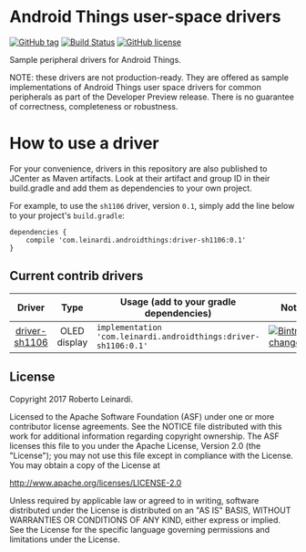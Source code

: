 # Android Things user-space drivers 

[![GitHub tag](https://img.shields.io/github/tag/leinardi/androidthings-drivers.svg?style=plastic)](https://github.com/leinardi/androidthings-drivers/releases)
[![Build Status](https://img.shields.io/travis/leinardi/androidthings-drivers/master.svg?style=plastic)](https://travis-ci.org/leinardi/androidthings-drivers)
[![GitHub license](https://img.shields.io/github/license/leinardi/androidthings-drivers.svg?style=plastic)](https://github.com/leinardi/androidthings-drivers/blob/master/LICENSE)


Sample peripheral drivers for Android Things.

NOTE: these drivers are not production-ready. They are offered as sample
implementations of Android Things user space drivers for common peripherals
as part of the Developer Preview release. There is no guarantee
of correctness, completeness or robustness.


# How to use a driver

For your convenience, drivers in this repository are also published to JCenter
as Maven artifacts. Look at their artifact and group ID in their build.gradle
and add them as dependencies to your own project.

For example, to use the `sh1106` driver, version `0.1`, simply add the line
below to your project's `build.gradle`:


```
dependencies {
    compile 'com.leinardi.androidthings:driver-sh1106:0.1'
}
```


## Current contrib drivers

<!-- DRIVER_LIST_START -->
Driver | Type | Usage (add to your gradle dependencies) | Note
:---:|:---:| --- | ---
[driver-sh1106](driver-sh1106) | OLED display | `implementation 'com.leinardi.androidthings:driver-sh1106:0.1'` | [![Bintray](https://img.shields.io/bintray/v/leinardi/androidthings/driver-sh1106.svg)](https://bintray.com/leinardi/androidthings/driver-sh1106) [changelog](driver-sh1106/CHANGELOG.md)
<!-- DRIVER_LIST_END -->

## License

Copyright 2017 Roberto Leinardi.

Licensed to the Apache Software Foundation (ASF) under one or more contributor
license agreements.  See the NOTICE file distributed with this work for
additional information regarding copyright ownership.  The ASF licenses this
file to you under the Apache License, Version 2.0 (the "License"); you may not
use this file except in compliance with the License.  You may obtain a copy of
the License at

  http://www.apache.org/licenses/LICENSE-2.0

Unless required by applicable law or agreed to in writing, software
distributed under the License is distributed on an "AS IS" BASIS, WITHOUT
WARRANTIES OR CONDITIONS OF ANY KIND, either express or implied.  See the
License for the specific language governing permissions and limitations under
the License.
